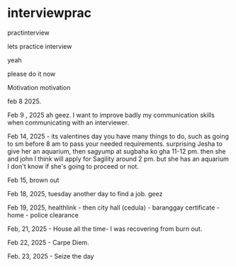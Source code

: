 # interviewprac
practinterview

lets practice interview

yeah


please do it now

Motivation motivation

feb 8 2025.

Feb 9 , 2025 ah geez. I want to improve badly my communication skills when communicating with an interviewer.

Feb 14, 2025 - its valentines day you have many things to do, such as going to sm before 8 am to pass your needed requirements. surprising Jesha to give her an aquarium, then sagyump at sugbaha ko gha 11-12 pm. then she and john I think will apply for Sagility around 2 pm. but she has an aquarium I don't know if she's going to proceed or not.

Feb 15, brown out

Feb 18, 2025, tuesday another day to find a job. geez

Feb 19, 2025, healthlink - then city hall (cedula) - baranggay certificate - home - police clearance 

Feb, 21, 2025 - House all the time- I was recovering from burn out.

Feb 22, 2025 - Carpe Diem.

Feb. 23, 2025 - Seize the day
